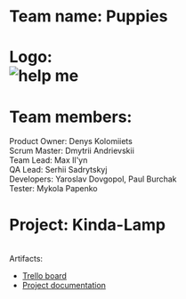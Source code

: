# Team name: Puppies <BR>

# Logo: <BR>![help me](http://i65.tinypic.com/2zf8hoo.jpg "help me")<BR>

# Team members: <BR>

Product Owner: Denys Kolomiiets <BR>
Scrum Master: Dmytrii Andrievskii <BR>
Team Lead: Max Il'yn <BR>
QA Lead: Serhii Sadrytskyj <BR>
Developers: Yaroslav Dovgopol, Paul Burchak<BR>
Tester: Mykola Papenko<BR>

# Project: Kinda-Lamp <BR>

<BR>Artifacts:<BR>
* [Trello board](https://trello.com/b/GiRlMeRe/kinda-board "TRELLO")
* [Project documentation](https://docs.google.com/document/d/1s7mgYBIGsj7mAxSQLoYYF_097pDYV1SyPLg5Myy7nSA/edit?usp=drivesdk "Project documentation")<BR>


